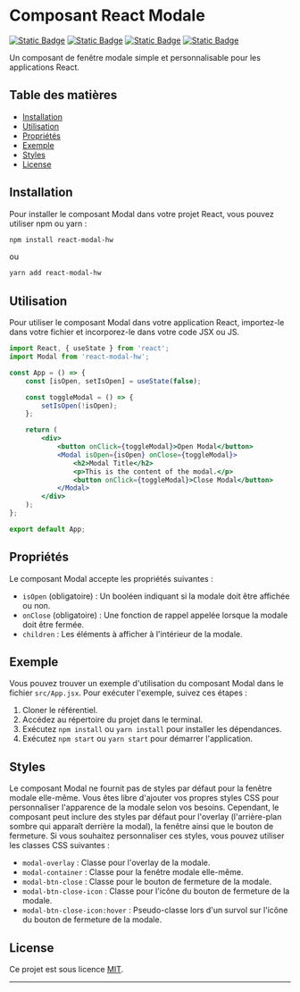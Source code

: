 # Composant React Modale

<a href='https://github.com/aeonshad/react-component-hw/blob/main/README.md'><img alt="Static Badge" src="https://img.shields.io/badge/version-English%7CAnglais-%2322802b?style=flat&logo=readme&logoColor=%23b3bd68&label=Readme"></a>
<a href='https://fr.react.dev/'><img alt="Static Badge" src="https://img.shields.io/badge/version-18.2.0-blue?style=flat&logo=React&label=React"></a>
<a href='https://www.npmjs.com/'><img alt="Static Badge" src="https://img.shields.io/badge/version-10.2.4-red?style=flat&logo=NPM&label=NPM"></a>
<a href='https://github.com/aeonshad/react-component-hw/blob/main/LICENSE'><img alt="Static Badge" src="https://img.shields.io/badge/version-MIT-%23cfb232?style=flat&logoColor=%23b3bd68&label=License"></a>

Un composant de fenêtre modale simple et personnalisable pour les applications React.

## Table des matières

-   [Installation](#installation)
-   [Utilisation](#utilisation)
-   [Propriétés](#propriétés)
-   [Exemple](#exemple)
-   [Styles](#styles)
-   [License](#license)

## Installation

Pour installer le composant Modal dans votre projet React, vous pouvez utiliser npm ou yarn :

```bash
npm install react-modal-hw
```

ou

```bash
yarn add react-modal-hw
```

## Utilisation

Pour utiliser le composant Modal dans votre application React, importez-le dans votre fichier et incorporez-le dans votre code JSX ou JS.

```jsx
import React, { useState } from 'react';
import Modal from 'react-modal-hw';

const App = () => {
    const [isOpen, setIsOpen] = useState(false);

    const toggleModal = () => {
        setIsOpen(!isOpen);
    };

    return (
        <div>
            <button onClick={toggleModal}>Open Modal</button>
            <Modal isOpen={isOpen} onClose={toggleModal}>
                <h2>Modal Title</h2>
                <p>This is the content of the modal.</p>
                <button onClick={toggleModal}>Close Modal</button>
            </Modal>
        </div>
    );
};

export default App;
```

## Propriétés

Le composant Modal accepte les propriétés suivantes :

-   `isOpen` (obligatoire) : Un booléen indiquant si la modale doit être affichée ou non.
-   `onClose` (obligatoire) : Une fonction de rappel appelée lorsque la modale doit être fermée.
-   `children` : Les éléments à afficher à l'intérieur de la modale.

## Exemple

Vous pouvez trouver un exemple d'utilisation du composant Modal dans le fichier `src/App.jsx`. Pour exécuter l'exemple, suivez ces étapes :

1. Cloner le référentiel.
2. Accédez au répertoire du projet dans le terminal.
3. Exécutez `npm install` ou `yarn install` pour installer les dépendances.
4. Exécutez `npm start` ou `yarn start` pour démarrer l'application.

## Styles

Le composant Modal ne fournit pas de styles par défaut pour la fenêtre modale elle-même. Vous êtes libre d'ajouter vos propres styles CSS pour personnaliser l'apparence de la modale selon vos besoins. Cependant, le composant peut inclure des styles par défaut pour l'overlay (l'arrière-plan sombre qui apparaît derrière la modal), la fenêtre ainsi que le bouton de fermeture. Si vous souhaitez personnaliser ces styles, vous pouvez utiliser les classes CSS suivantes :

-   `modal-overlay` : Classe pour l'overlay de la modale.
-   `modal-container` : Classe pour la fenêtre modale elle-même.
-   `modal-btn-close` : Classe pour le bouton de fermeture de la modale.
-   `modal-btn-close-icon` : Classe pour l'icône du bouton de fermeture de la modale.
-   `modal-btn-close-icon:hover` : Pseudo-classe lors d'un survol sur l'icône du bouton de fermeture de la modale.

## License

Ce projet est sous licence [MIT](LICENSE).

---
